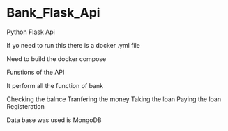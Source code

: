 # Bank_Flask_Api
Python Flask Api

If yo need to run this there is a docker .yml file 

Need to build the docker compose

Funstions of the API 

It perform all the function of bank 

Checking the balnce 
Tranfering the money 
Taking the loan 
Paying the loan 
Registeration 

Data base was used is MongoDB
